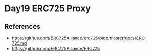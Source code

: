 # Day19 ERC725 Proxy

## References
- https://github.com/ERC725Alliance/erc725/blob/master/docs/ERC-725.md
- https://github.com/ERC725Alliance/ERC725
